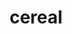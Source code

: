 ---
title: "cereal"
layout: cache
categories: [package, develop]
meta: {"compilers": ["gcc@11.4.0", "gcc@7.3.1", "gcc@7.5.0", "gcc@9.4.0", "intel-oneapi-compilers@2024.2.1"], "num_specs": 36, "num_specs_by_stack": {"aws-isc": 1, "aws-isc-aarch64": 1, "e4s": 14, "e4s-neoverse-v2": 7, "e4s-neoverse_v1": 2, "e4s-oneapi": 3, "e4s-power": 1, "radiuss": 7, "root": 36}, "oss": ["amzn2", "ubuntu18.04", "ubuntu20.04", "ubuntu22.04"], "platforms": ["linux"], "stacks": ["aws-isc", "aws-isc-aarch64", "e4s", "e4s-neoverse-v2", "e4s-neoverse_v1", "e4s-oneapi", "e4s-power", "radiuss", "root"], "targets": ["aarch64", "neoverse_v1", "neoverse_v2", "ppc64le", "x86_64_v3"], "versions": ["1.3.0", "1.3.2"]}
spec_details: [{"compiler": "gcc@11.4.0", "hash": "2jisv4j3f4n6762bmv6x2zgqh2anq7vn", "os": "ubuntu22.04", "platform": "linux", "size": "-", "stacks": ["e4s-neoverse_v1", "root"], "target": "neoverse_v1", "variants": ["build_system=cmake", "build_type=Release", "generator=make", "~ipo", "patches:=27c9b59,2dfa0bf,7202653,91f968e"], "versions": ["1.3.0"]}, {"compiler": "gcc@7.5.0", "hash": "2mutf3wva6yqmuznxi6u7sykk5ilttqv", "os": "ubuntu18.04", "platform": "linux", "size": "-", "stacks": ["radiuss", "root"], "target": "x86_64_v3", "variants": ["build_system=cmake", "build_type=Release", "generator=make", "~ipo", "patches:=27c9b59,2dfa0bf,7202653,91f968e"], "versions": ["1.3.0"]}, {"compiler": "gcc@11.4.0", "hash": "2u7jqtnlqjgawmjuvzj777fik4vvbjyx", "os": "ubuntu22.04", "platform": "linux", "size": "-", "stacks": ["e4s-neoverse-v2", "root"], "target": "neoverse_v2", "variants": ["build_system=cmake", "build_type=Release", "generator=make", "~ipo", "patches:=27c9b59,2dfa0bf,7202653,91f968e"], "versions": ["1.3.0"]}, {"compiler": "gcc@7.5.0", "hash": "327s7uhwpcrro5ge4pmoon3oz7i7dmj7", "os": "ubuntu18.04", "platform": "linux", "size": "-", "stacks": ["radiuss", "root"], "target": "x86_64_v3", "variants": ["build_system=cmake", "build_type=Release", "generator=make", "~ipo", "patches:=27c9b59,2dfa0bf,7202653,91f968e"], "versions": ["1.3.0"]}, {"compiler": "gcc@11.4.0", "hash": "35o2pcu2bwffamzbsa7fp2jgfwizmq4j", "os": "ubuntu22.04", "platform": "linux", "size": "-", "stacks": ["e4s", "root"], "target": "x86_64_v3", "variants": ["build_system=cmake", "build_type=Release", "generator=make", "~ipo", "patches:=2dfa0bf"], "versions": ["1.3.2"]}, {"compiler": "gcc@11.4.0", "hash": "3ql6lnl2mvyledxa3zom6ml2dobpourw", "os": "ubuntu22.04", "platform": "linux", "size": "-", "stacks": ["e4s", "root"], "target": "x86_64_v3", "variants": ["build_system=cmake", "build_type=Release", "generator=make", "~ipo", "patches:=27c9b59,2dfa0bf,7202653,91f968e"], "versions": ["1.3.0"]}, {"compiler": "gcc@11.4.0", "hash": "4vptnw5hmpidjbfvekidwn257mdqfv43", "os": "ubuntu22.04", "platform": "linux", "size": "-", "stacks": ["e4s-neoverse_v1", "root"], "target": "neoverse_v1", "variants": ["build_system=cmake", "build_type=Release", "generator=make", "~ipo", "patches:=27c9b59,2dfa0bf,7202653,91f968e"], "versions": ["1.3.0"]}, {"compiler": "gcc@11.4.0", "hash": "5vfvcyispnx6ke2w4yyzkr2nkuroy4jm", "os": "ubuntu22.04", "platform": "linux", "size": "-", "stacks": ["e4s", "root"], "target": "x86_64_v3", "variants": ["build_system=cmake", "build_type=Release", "generator=make", "~ipo", "patches:=27c9b59,2dfa0bf,7202653,91f968e"], "versions": ["1.3.0"]}, {"compiler": "gcc@7.3.1", "hash": "a4ebqo72sdz6cywo7ahirpk2oytspuzg", "os": "amzn2", "platform": "linux", "size": "-", "stacks": ["aws-isc-aarch64", "root"], "target": "aarch64", "variants": ["build_system=cmake", "build_type=Release", "generator=make", "~ipo", "patches:=2dfa0bf"], "versions": ["1.3.2"]}, {"compiler": "gcc@11.4.0", "hash": "ap5cnivgaxkskr4hnxe3dku6qg7l2uu3", "os": "ubuntu22.04", "platform": "linux", "size": "-", "stacks": ["e4s-neoverse-v2", "root"], "target": "neoverse_v2", "variants": ["build_system=cmake", "build_type=Release", "generator=make", "~ipo", "patches:=27c9b59,2dfa0bf,7202653,91f968e"], "versions": ["1.3.0"]}, {"compiler": "gcc@11.4.0", "hash": "asvbmjgzua3gdntpt374kfsmfwrz5uyk", "os": "ubuntu22.04", "platform": "linux", "size": "-", "stacks": ["e4s", "root"], "target": "x86_64_v3", "variants": ["build_system=cmake", "build_type=Release", "generator=make", "~ipo", "patches:=27c9b59,2dfa0bf,7202653,91f968e"], "versions": ["1.3.0"]}, {"compiler": "gcc@7.5.0", "hash": "c25cejmyv6vjcduug7mbmegj62enambh", "os": "ubuntu18.04", "platform": "linux", "size": "-", "stacks": ["radiuss", "root"], "target": "x86_64_v3", "variants": ["build_system=cmake", "build_type=Release", "generator=make", "~ipo", "patches:=27c9b59,2dfa0bf,7202653,91f968e"], "versions": ["1.3.0"]}, {"compiler": "gcc@11.4.0", "hash": "cy3zqlzpqikrm44oj5sy2hk4iza5oc5d", "os": "ubuntu22.04", "platform": "linux", "size": "-", "stacks": ["e4s-neoverse-v2", "root"], "target": "neoverse_v2", "variants": ["build_system=cmake", "build_type=Release", "generator=make", "~ipo", "patches:=27c9b59,2dfa0bf,7202653,91f968e"], "versions": ["1.3.0"]}, {"compiler": "gcc@7.5.0", "hash": "eg23lcxpniadhcdn2cquqq2w65m7nsln", "os": "ubuntu18.04", "platform": "linux", "size": "-", "stacks": ["radiuss", "root"], "target": "x86_64_v3", "variants": ["build_system=cmake", "build_type=Release", "generator=make", "~ipo", "patches:=27c9b59,2dfa0bf,7202653,91f968e"], "versions": ["1.3.0"]}, {"compiler": "gcc@11.4.0", "hash": "etdobw3ju47afoyz3inbzmlqr5r7jvu5", "os": "ubuntu22.04", "platform": "linux", "size": "-", "stacks": ["e4s", "root"], "target": "x86_64_v3", "variants": ["build_system=cmake", "build_type=Release", "generator=make", "~ipo", "patches:=2dfa0bf"], "versions": ["1.3.2"]}, {"compiler": "gcc@7.5.0", "hash": "fxbsyguupk3jfniyuki2lqeiiqhtvax2", "os": "ubuntu18.04", "platform": "linux", "size": "-", "stacks": ["radiuss", "root"], "target": "x86_64_v3", "variants": ["build_system=cmake", "build_type=Release", "generator=make", "~ipo", "patches:=27c9b59,2dfa0bf,7202653,91f968e"], "versions": ["1.3.0"]}, {"compiler": "gcc@11.4.0", "hash": "hakh7yfqox7zs5ywlpgptmwygelrq6g5", "os": "ubuntu22.04", "platform": "linux", "size": "-", "stacks": ["e4s", "root"], "target": "x86_64_v3", "variants": ["build_system=cmake", "build_type=Release", "generator=make", "~ipo", "patches:=2dfa0bf"], "versions": ["1.3.2"]}, {"compiler": "gcc@9.4.0", "hash": "hl57v2ua6uvdfyn2smtqwypnryho2y65", "os": "ubuntu20.04", "platform": "linux", "size": "-", "stacks": ["e4s-power", "root"], "target": "ppc64le", "variants": ["build_system=cmake", "build_type=Release", "generator=make", "~ipo", "patches:=27c9b59,2dfa0bf,7202653,91f968e"], "versions": ["1.3.0"]}, {"compiler": "gcc@11.4.0", "hash": "i5w7ahctzhdy2kqxnsdeiwfflwzx2auj", "os": "ubuntu22.04", "platform": "linux", "size": "-", "stacks": ["e4s", "root"], "target": "x86_64_v3", "variants": ["build_system=cmake", "build_type=Release", "generator=make", "~ipo", "patches:=27c9b59,2dfa0bf,7202653,91f968e"], "versions": ["1.3.0"]}, {"compiler": "intel-oneapi-compilers@2024.2.1", "hash": "jkyd2gwg7wayyfwf6oqwfeu54yphsfpw", "os": "ubuntu22.04", "platform": "linux", "size": "-", "stacks": ["e4s-oneapi", "root"], "target": "x86_64_v3", "variants": ["build_system=cmake", "build_type=Release", "generator=make", "~ipo", "patches:=2dfa0bf"], "versions": ["1.3.2"]}, {"compiler": "intel-oneapi-compilers@2024.2.1", "hash": "kaqssr254lgccsndenxz754aoxbvqz5e", "os": "ubuntu22.04", "platform": "linux", "size": "-", "stacks": ["e4s-oneapi", "root"], "target": "x86_64_v3", "variants": ["build_system=cmake", "build_type=Release", "generator=make", "~ipo", "patches:=2dfa0bf"], "versions": ["1.3.2"]}, {"compiler": "gcc@11.4.0", "hash": "l2o4xm2be5kiqlabq76u4skg6rousk4p", "os": "ubuntu22.04", "platform": "linux", "size": "-", "stacks": ["e4s", "root"], "target": "x86_64_v3", "variants": ["build_system=cmake", "build_type=Release", "generator=make", "~ipo", "patches:=2dfa0bf"], "versions": ["1.3.2"]}, {"compiler": "gcc@11.4.0", "hash": "m4xs3hl5t4o7sirohbegjtrgv5cmyhx6", "os": "ubuntu22.04", "platform": "linux", "size": "-", "stacks": ["e4s-neoverse-v2", "root"], "target": "neoverse_v2", "variants": ["build_system=cmake", "build_type=Release", "generator=make", "~ipo", "patches:=27c9b59,2dfa0bf,7202653,91f968e"], "versions": ["1.3.0"]}, {"compiler": "gcc@11.4.0", "hash": "o43sc3n3sizdrw6shud7u7v5g6yorx56", "os": "ubuntu22.04", "platform": "linux", "size": "-", "stacks": ["e4s", "root"], "target": "x86_64_v3", "variants": ["build_system=cmake", "build_type=Release", "generator=make", "~ipo", "patches:=2dfa0bf"], "versions": ["1.3.2"]}, {"compiler": "gcc@11.4.0", "hash": "q7hggwlaqoe3d4frea4o2hcwenszwwrd", "os": "ubuntu22.04", "platform": "linux", "size": "-", "stacks": ["e4s-neoverse-v2", "root"], "target": "neoverse_v2", "variants": ["build_system=cmake", "build_type=Release", "generator=make", "~ipo", "patches:=27c9b59,2dfa0bf,7202653,91f968e"], "versions": ["1.3.0"]}, {"compiler": "gcc@7.3.1", "hash": "qd4mzm3jqcuczwl5dx322dizsa57ayra", "os": "amzn2", "platform": "linux", "size": "-", "stacks": ["aws-isc", "root"], "target": "x86_64_v3", "variants": ["build_system=cmake", "build_type=Release", "generator=make", "~ipo", "patches:=2dfa0bf"], "versions": ["1.3.2"]}, {"compiler": "gcc@11.4.0", "hash": "rpbivepqenxwof3c4xibdlkgmeqz2asl", "os": "ubuntu22.04", "platform": "linux", "size": "-", "stacks": ["e4s", "root"], "target": "x86_64_v3", "variants": ["build_system=cmake", "build_type=Release", "generator=make", "~ipo", "patches:=2dfa0bf"], "versions": ["1.3.2"]}, {"compiler": "gcc@11.4.0", "hash": "rvfklbfk3jtonc4jk6qdjwvxj7gjgt5q", "os": "ubuntu22.04", "platform": "linux", "size": "-", "stacks": ["e4s", "root"], "target": "x86_64_v3", "variants": ["build_system=cmake", "build_type=Release", "generator=make", "~ipo", "patches:=2dfa0bf"], "versions": ["1.3.2"]}, {"compiler": "gcc@11.4.0", "hash": "rwqdrqvckdxmwfyyuu74sj6mhsvtkfaz", "os": "ubuntu22.04", "platform": "linux", "size": "-", "stacks": ["e4s-neoverse-v2", "root"], "target": "neoverse_v2", "variants": ["build_system=cmake", "build_type=Release", "generator=make", "~ipo", "patches:=27c9b59,2dfa0bf,7202653,91f968e"], "versions": ["1.3.0"]}, {"compiler": "gcc@7.5.0", "hash": "t6olzno2dv3z3lltszmbnzpoxknf366c", "os": "ubuntu18.04", "platform": "linux", "size": "-", "stacks": ["radiuss", "root"], "target": "x86_64_v3", "variants": ["build_system=cmake", "build_type=Release", "generator=make", "~ipo", "patches:=27c9b59,2dfa0bf,7202653,91f968e"], "versions": ["1.3.0"]}, {"compiler": "gcc@11.4.0", "hash": "tsxgja7brc3ugz3awgzhcv5kaabokukm", "os": "ubuntu22.04", "platform": "linux", "size": "-", "stacks": ["e4s", "root"], "target": "x86_64_v3", "variants": ["build_system=cmake", "build_type=Release", "generator=make", "~ipo", "patches:=27c9b59,2dfa0bf,7202653,91f968e"], "versions": ["1.3.0"]}, {"compiler": "gcc@11.4.0", "hash": "upktn6cievnsawkjpwoj6vkf2bfdzfyw", "os": "ubuntu22.04", "platform": "linux", "size": "-", "stacks": ["e4s", "root"], "target": "x86_64_v3", "variants": ["build_system=cmake", "build_type=Release", "generator=make", "~ipo", "patches:=27c9b59,2dfa0bf,7202653,91f968e"], "versions": ["1.3.0"]}, {"compiler": "gcc@11.4.0", "hash": "uqeuzytubilenaklydiwdolnduotjhx3", "os": "ubuntu22.04", "platform": "linux", "size": "-", "stacks": ["e4s-neoverse-v2", "root"], "target": "neoverse_v2", "variants": ["build_system=cmake", "build_type=Release", "generator=make", "~ipo", "patches:=27c9b59,2dfa0bf,7202653,91f968e"], "versions": ["1.3.0"]}, {"compiler": "gcc@11.4.0", "hash": "wq25l7y57rl7fdibcanqvrkprk2qzmyj", "os": "ubuntu22.04", "platform": "linux", "size": "-", "stacks": ["e4s", "root"], "target": "x86_64_v3", "variants": ["build_system=cmake", "build_type=Release", "generator=make", "~ipo", "patches:=27c9b59,2dfa0bf,7202653,91f968e"], "versions": ["1.3.0"]}, {"compiler": "intel-oneapi-compilers@2024.2.1", "hash": "z74rrgze6shbf3a3vb7wgngqqgmfgjy2", "os": "ubuntu22.04", "platform": "linux", "size": "-", "stacks": ["e4s-oneapi", "root"], "target": "x86_64_v3", "variants": ["build_system=cmake", "build_type=Release", "generator=make", "~ipo", "patches:=2dfa0bf"], "versions": ["1.3.2"]}, {"compiler": "gcc@7.5.0", "hash": "zlyehfpqqr7remgu7ksofq5bzm4oohpi", "os": "ubuntu18.04", "platform": "linux", "size": "-", "stacks": ["radiuss", "root"], "target": "x86_64_v3", "variants": ["build_system=cmake", "build_type=Release", "generator=make", "~ipo", "patches:=27c9b59,2dfa0bf,7202653,91f968e"], "versions": ["1.3.0"]}]
---